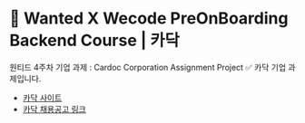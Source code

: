 # 🎊 Wanted X Wecode PreOnBoarding Backend Course | 카닥

원티드 4주차 기업 과제 : Cardoc Corporation Assignment Project
✅ 카닥 기업 과제입니다.

- [카닥 사이트](https://www.cardoc.co.kr/)
- [카닥 채용공고 링크](https://www.wanted.co.kr/wd/57545?utm_campaign=google_jobs_apply&utm_source=google_jobs_apply&utm_medium=organic)

<br>
